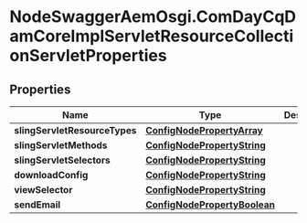 # NodeSwaggerAemOsgi.ComDayCqDamCoreImplServletResourceCollectionServletProperties

## Properties

Name | Type | Description | Notes
------------ | ------------- | ------------- | -------------
**slingServletResourceTypes** | [**ConfigNodePropertyArray**](ConfigNodePropertyArray.md) |  | [optional] 
**slingServletMethods** | [**ConfigNodePropertyString**](ConfigNodePropertyString.md) |  | [optional] 
**slingServletSelectors** | [**ConfigNodePropertyString**](ConfigNodePropertyString.md) |  | [optional] 
**downloadConfig** | [**ConfigNodePropertyString**](ConfigNodePropertyString.md) |  | [optional] 
**viewSelector** | [**ConfigNodePropertyString**](ConfigNodePropertyString.md) |  | [optional] 
**sendEmail** | [**ConfigNodePropertyBoolean**](ConfigNodePropertyBoolean.md) |  | [optional] 


